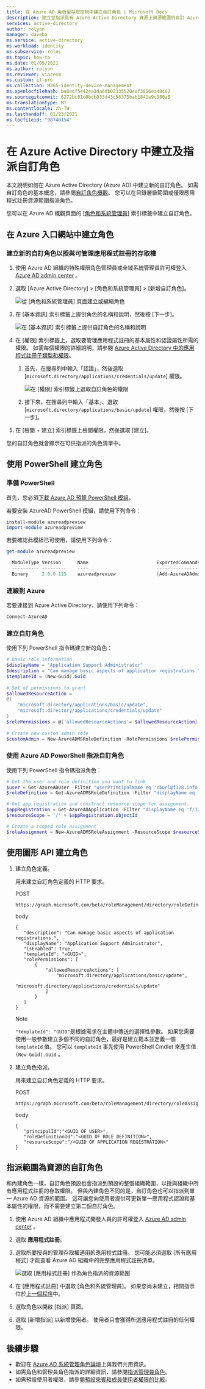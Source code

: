 ```yaml
---
title: 在 Azure AD 角色型存取控制中建立自訂角色 | Microsoft Docs
description: 建立並指派具有 Azure Active Directory 資源上資源範圍的自訂 Azure AD 角色。
services: active-directory
author: rolyon
manager: daveba
ms.service: active-directory
ms.workload: identity
ms.subservice: roles
ms.topic: how-to
ms.date: 01/05/2021
ms.author: rolyon
ms.reviewer: vincesm
ms.custom: it-pro
ms.collection: M365-identity-device-management
ms.openlocfilehash: ba8ecf5442ea3da6db02335520eef3856ea48c62
ms.sourcegitcommit: 6272bc01d8bdb833d43c56375bab1841a9c380a5
ms.translationtype: MT
ms.contentlocale: zh-TW
ms.lasthandoff: 01/23/2021
ms.locfileid: "98740154"
---
```

# <a name="create-and-assign-a-custom-role-in-azure-active-directory"></a>在 Azure Active Directory 中建立及指派自訂角色

本文說明如何在 Azure Active Directory (Azure AD) 中建立新的自訂角色。 如需自訂角色的基本概念，請參閱[自訂角色概觀](custom-overview.md)。 您可以在目錄層級範圍或僅限應用程式註冊資源範圍指派角色。

您可以在 Azure AD 概觀頁面的 [[角色和系統管理員](https://portal.azure.com/#blade/Microsoft_AAD_IAM/ActiveDirectoryMenuBlade/RolesAndAdministrators)] 索引標籤中建立自訂角色。

## <a name="create-a-role-in-the-azure-portal"></a>在 Azure 入口網站中建立角色

### <a name="create-a-new-custom-role-to-grant-access-to-manage-app-registrations"></a>建立新的自訂角色以授與可管理應用程式註冊的存取權

1. 使用 Azure AD 組織的特殊權限角色管理員或全域系統管理員許可權登入 [Azure AD admin center](https://aad.portal.azure.com) 。
1. 選取 [Azure Active Directory] > [角色和系統管理員] > [新增自訂角色]。

   ![從 [角色和系統管理員] 頁面建立或編輯角色](./media/custom-create/new-custom-role.png)

1. 在 [基本資訊] 索引標籤上提供角色的名稱和說明，然後按 [下一步]。

   ![在 [基本資訊] 索引標籤上提供自訂角色的名稱和說明](./media/custom-create/basics-tab.png)

1. 在 [權限] 索引標籤上，選取要管理應用程式註冊的基本屬性和認證屬性所需的權限。 如需每個權限的詳細說明，請參閱 [Azure Active Directory 中的應用程式註冊子類型和權限](custom-available-permissions.md)。
   1. 首先，在搜尋列中輸入「認證」，然後選取 [`microsoft.directory/applications/credentials/update`] 權限。

      ![在 [權限] 索引標籤上選取自訂角色的權限](./media/custom-create/permissions-tab.png)

   1. 接下來，在搜尋列中輸入「基本」、選取 [`microsoft.directory/applications/basic/update`] 權限，然後按 [下一步]。
1. 在 [檢閱 + 建立] 索引標籤上檢閱權限，然後選取 [建立]。

您的自訂角色就會顯示在可供指派的角色清單中。

## <a name="create-a-role-using-powershell"></a>使用 PowerShell 建立角色

### <a name="prepare-powershell"></a>準備 PowerShell

首先，您必須[下載 Azure AD 預覽 PowerShell 模組](https://www.powershellgallery.com/packages/AzureADPreview)。

若要安裝 AzureAD PowerShell 模組，請使用下列命令︰

``` PowerShell
install-module azureadpreview 
import-module azureadpreview 
```

若要確認此模組已可使用，請使用下列命令︰

``` PowerShell
get-module azureadpreview 

  ModuleType Version      Name                         ExportedCommands 
  ---------- ---------    ----                         ---------------- 
  Binary     2.0.0.115    azureadpreview               {Add-AzureADAdministrati...} 
```

### <a name="connect-to-azure"></a>連線到 Azure

若要連接到 Azure Active Directory，請使用下列命令：

``` PowerShell
Connect-AzureAD
```

### <a name="create-the-custom-role"></a>建立自訂角色

使用下列 PowerShell 指令碼建立新的角色：

``` PowerShell
# Basic role information
$displayName = "Application Support Administrator"
$description = "Can manage basic aspects of application registrations."
$templateId = (New-Guid).Guid
 
# Set of permissions to grant
$allowedResourceAction =
@(
    "microsoft.directory/applications/basic/update",
    "microsoft.directory/applications/credentials/update"
)
$rolePermissions = @{'allowedResourceActions'= $allowedResourceAction}
 
# Create new custom admin role
$customAdmin = New-AzureADMSRoleDefinition -RolePermissions $rolePermissions -DisplayName $displayName -Description $description -TemplateId $templateId -IsEnabled $true
```

### <a name="assign-the-custom-role-using-azure-ad-powershell"></a>使用 Azure AD PowerShell 指派自訂角色

使用下列 PowerShell 指令碼指派角色：

``` PowerShell
# Get the user and role definition you want to link
$user = Get-AzureADUser -Filter "userPrincipalName eq 'cburl@f128.info'"
$roleDefinition = Get-AzureADMSRoleDefinition -Filter "displayName eq 'Application Support Administrator'"

# Get app registration and construct resource scope for assignment.
$appRegistration = Get-AzureADApplication -Filter "displayName eq 'f/128 Filter Photos'"
$resourceScope = '/' + $appRegistration.objectId

# Create a scoped role assignment
$roleAssignment = New-AzureADMSRoleAssignment -ResourceScope $resourceScope -RoleDefinitionId $roleDefinition.Id -PrincipalId $user.objectId
```

## <a name="create-a-role-with-graph-api"></a>使用圖形 API 建立角色

1. 建立角色定義。

    用來建立自訂角色定義的 HTTP 要求。

    POST

    ``` HTTP
    https://graph.microsoft.com/beta/roleManagement/directory/roleDefinitions
    ```

    body

    ``` HTTP
    {
       "description": "Can manage basic aspects of application registrations.",
       "displayName": "Application Support Administrator",
       "isEnabled": true,
       "templateId": "<GUID>",
       "rolePermissions": [
           {
               "allowedResourceActions": [
                   "microsoft.directory/applications/basic/update",
                   "microsoft.directory/applications/credentials/update"
               ]
           }
       ]
    }
    ```

    > [!Note]
    > `"templateId": "GUID"`是根據需求在主體中傳送的選擇性參數。 如果您需要使用一般參數建立多個不同的自訂角色，最好是建立範本並定義一個 `templateId` 值。 您可以 `templateId` 事先使用 PowerShell Cmdlet 來產生值 `(New-Guid).Guid` 。 

1. 建立角色指派。

    用來建立自訂角色定義的 HTTP 要求。

    POST

    ``` HTTP
    https://graph.microsoft.com/beta/roleManagement/directory/roleAssignments
    ```

    body

    ``` HTTP
   {
       "principalId":"<GUID OF USER>",
       "roleDefinitionId":"<GUID OF ROLE DEFINITION>",
       "resourceScope":"/<GUID OF APPLICATION REGISTRATION>"
   }
    ```

## <a name="assign-a-custom-role-scoped-to-a-resource"></a>指派範圍為資源的自訂角色

和內建角色一樣，自訂角色預設也會指派到預設的整個組織範圍，以授與組織中所有應用程式註冊的存取權限。 但與內建角色不同的是，自訂角色也可以指派到單一 Azure AD 資源的範圍。 這可讓您向使用者提供可更新單一應用程式認證和基本屬性的權限，而不需要建立第二個自訂角色。

1. 使用 Azure AD 組織中應用程式開發人員的許可權登入 [Azure AD admin center](https://aad.portal.azure.com) 。
1. 選取 **應用程式註冊**。
1. 選取所要授與的管理存取權適用的應用程式註冊。 您可能必須選取 [所有應用程式] 才能查看 Azure AD 組織中的完整應用程式註冊清單。

    ![選取 [應用程式註冊] 作為角色指派的資源範圍](./media/custom-create/appreg-all-apps.png)

1. 在 [應用程式註冊] 中選取 [角色和系統管理員]。 如果您尚未建立，相關指示位於[上一個程序](#create-a-new-custom-role-to-grant-access-to-manage-app-registrations)中。

1. 選取角色以開啟 [指派] 頁面。
1. 選取 [新增指派] 以新增使用者。 使用者只會獲得所選應用程式註冊的任何權限。

## <a name="next-steps"></a>後續步驟

- 歡迎在 [Azure AD 系統管理角色論壇](https://feedback.azure.com/forums/169401-azure-active-directory?category_id=166032)上與我們共用資訊。
- 如需角色和管理員角色指派的詳細資訊，請參閱[指派管理員角色](permissions-reference.md)。
- 如需預設使用者權限，請參閱[預設來賓和成員使用者權限的比較](../fundamentals/users-default-permissions.md?context=azure%2factive-directory%2froles%2fcontext%2fugr-context)。